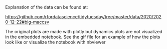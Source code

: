Explanation of the data can be found at:

https://github.com/rfordatascience/tidytuesday/tree/master/data/2020/2020-12-22#big-maccsv

The original plots are made with plotly but dynamics plots are not visualized in the embedded notebook. 
See the gif file for an example of how the plots look like or visualize the notebook with nbviewer

